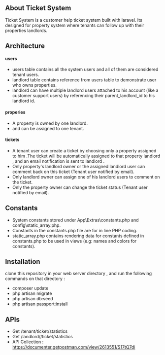 ## About Ticket System

Ticket System is a customer help ticket system built with laravel. Its designed for property system where tenants can follow up with their properties landlords.

## Architecture 

#### users

- users table contains all the system users and all of them are considered tenant users.
- landlord table contains reference from users table to demonstrate user who owns properties. 
- landlord can have multiple landlord users attached to his account (like a customer support users) by referencing their parent_landlord_id to his landlord id.
  
#### properies

- A property is owned by one landlord.
- and can be assigned to one tenant.

#### tickets

- A tenant user can create a ticket by choosing only a property assigned to him .The ticket will be automatically assigned to that property landlord , and an email notification is sent to landlord .
- Only property's landlord owner or the assigned landlord user can comment back on this ticket (Tenant user notified by email).
- Only landlord owner can assign one of his landlord users to comment on the ticket.
- Only the property owner can change the ticket status (Tenant user notified by email).

## Constants

- System constants stored under App\Extras\constants.php and config\static_array.php.
- Constants in the constants.php file are for in line PHP coding.
- static_array.php contains rendering data for constants defined in constants.php to be used in views (e.g: names and colors for constants).

## Installation

clone this repository in your web server directory , and run the following commands on that directory :
- composer update
- php artisan migrate
- php artisan db:seed
- php artisan passport:install

## APIs 

- Get /tenant/ticket/statistics
- Get /landlord//ticket/statistics
- API Collection :
    https://documenter.getpostman.com/view/2613551/S17tQ7di

